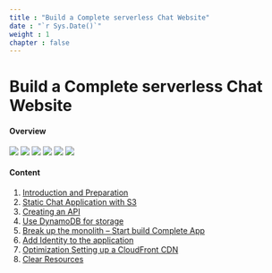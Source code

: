 ```yaml
---
title : "Build a Complete serverless Chat Website"
date : "`r Sys.Date()`"
weight : 1
chapter : false
---
```


# Build a Complete serverless Chat Website

#### Overview

![](../../../WorkShop2/01.intro-prepare/1.1.intro/01.png?featherlight=false&width=90pc)
![](../..WorkShop2/01.intro-prepare/1.1.intro/01.png?featherlight=false&width=90pc)
![](../WorkShop2/01.intro-prepare/1.1.intro/01.png?featherlight=false&width=90pc)
![](../../../../WorkShop2/01.intro-prepare/1.1.intro/01.png?featherlight=false&width=90pc)
![](/WorkShop2/01.intro-prepare/1.1.intro/01.png?featherlight=false&width=90pc)
![](../../../../../WorkShop2/01.intro-prepare/1.1.intro/01.png?featherlight=false&width=90pc)
#### Content

1. [Introduction and Preparation](1-introduce/)
2. [Static Chat Application with S3](2-static-s3/)
3. [Creating an API](3-api/)
4. [Use DynamoDB for storage](4-dynamodb/)
5. [Break up the monolith – Start build Complete App](5-break/)
6. [Add Identity to the application](6-identity/)
7. [Optimization Setting up a CloudFront CDN](7-optimization-cdn/)
8. [Clear Resources ](8-clear/)